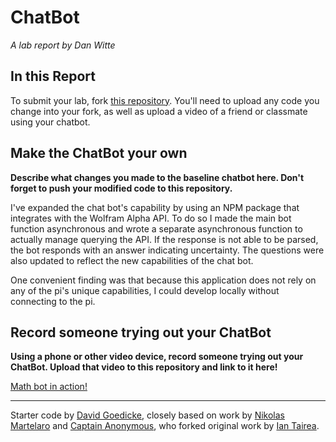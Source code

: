 # ChatBot

*A lab report by Dan Witte*

## In this Report

To submit your lab, fork [this repository](https://github.com/FAR-Lab/IDD-Fa18-Lab6). You'll need to upload any code you change into your fork, as well as upload a video of a friend or classmate using your chatbot.

## Make the ChatBot your own

**Describe what changes you made to the baseline chatbot here. Don't forget to push your modified code to this repository.**

I've expanded the chat bot's capability by using an NPM package that integrates with the Wolfram Alpha API. To do so I made the main bot function asynchronous and wrote a separate asynchronous function to actually manage querying the API. If the response is not able to be parsed, the bot responds with an answer indicating uncertainty. The questions were also updated to reflect the new capabilities of the chat bot. 

One convenient finding was that because this application does not rely on any of the pi's unique capabilities, I could develop locally without connecting to the pi.

## Record someone trying out your ChatBot

**Using a phone or other video device, record someone trying out your ChatBot. Upload that video to this repository and link to it here!**

[Math bot in action!](https://photos.app.goo.gl/XHryG9toxQFySFTB6)

---
Starter code by [David Goedicke](mailto:da.goedicke@gmail.com), closely based on work by [Nikolas Martelaro](mailto:nmartelaro@gmail.com) and [Captain Anonymous](https://codepen.io/anon/pen/PEVYXz), who forked original work by [Ian Tairea](https://codepen.io/mrtairea/pen/yJapwv).
